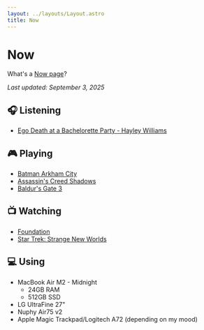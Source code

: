 ```yaml
---
layout: ../layouts/Layout.astro
title: Now
---
```


# Now

What's a [Now page](https://nownownow.com/about)?

_Last updated: September 3, 2025_

## 🎧 Listening

- [Ego Death at a Bachelorette Party - Hayley Williams](https://album.link/i/1833006180)

## 🎮 Playing

- [Batman Arkham City](https://www.igdb.com/games/batman-arkham-city)
- [Assassin's Creed Shadows](https://www.igdb.com/games/assassins-creed-shadows)
- [Baldur's Gate 3](https://www.igdb.com/games/baldurs-gate-3)

## 📺 Watching

- [Foundation](https://www.themoviedb.org/tv/93740-foundation)
- [Star Trek: Strange New Worlds](https://www.themoviedb.org/search/tv?query=Star%20Trek%3A%20Strange%20New%20Worlds)

## 💻 Using

- MacBook Air M2 - Midnight
  - 24GB RAM
  - 512GB SSD
- LG UltraFine 27"
- Nuphy Air75 v2
- Apple Magic Trackpad/Logitech A72 (depending on my mood)
